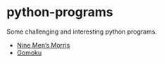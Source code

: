 # python-programs
Some challenging and interesting python programs.  

- [Nine Men’s Morris](https://github.com/lvzhanhe/python-programs/tree/master/Nine%20Men%E2%80%99s%20Morris)
- [Gomoku](https://github.com/lvzhanhe/python-programs/blob/master/Gomoku/gomoku.py)